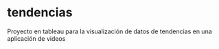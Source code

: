 # tendencias
Proyecto en tableau para la visualización de datos de tendencias en una aplicación de videos
